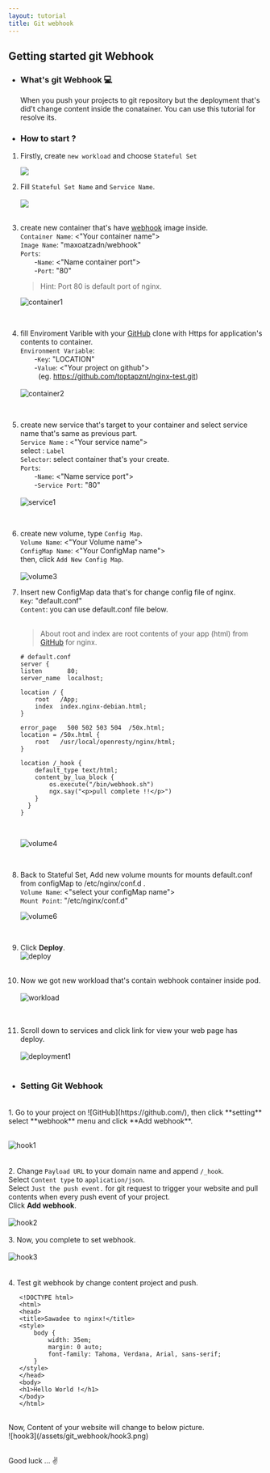 ```yaml
---
layout: tutorial
title: Git webhook
---
```

## Getting started git Webhook

* ### What's git Webhook 💻

  When you push your projects to git repository but the deployment that's did't change content inside the conatainer. You can use this tutorial for resolve its.  

* ### How to start ?

 1. Firstly, create `new workload` and choose `Stateful Set` 
    <p align="left">
      <img src="/assets/git_webhook/statefull.png">
    </p>
 2. Fill `Stateful Set Name` and `Service Name`.
     <br><br>
     <img src="/assets/git_webhook/stateful2.png">
     <br><br>
 3. create new container that's have [webhook](https://hub.docker.com/r/maxoatzadn/webhook) image inside.
    <br>
    `Container Name`: <"Your container name"> <br>
    `Image Name`: "maxoatzadn/webhook" <br>
    `Ports`:<br>
     &nbsp; &nbsp; &nbsp; &nbsp;-`Name`: <"Name container port"><br>
     &nbsp; &nbsp; &nbsp; &nbsp;-`Port`: "80"
    
    > Hint: Port 80 is default port of nginx.
    
    ![container1](/assets/git_webhook/container1.png)
    
    <br>
    
 4. fill Enviroment Varible with your [GitHub](https://github.com/) clone with Https for application's contents to container.
    <br>
     `Environment Variable`:<br>
     &nbsp; &nbsp; &nbsp; &nbsp;-`Key`: "LOCATION"<br>
     &nbsp; &nbsp; &nbsp; &nbsp;-`Value`: <"Your project on github"> <br>
     &nbsp; &nbsp; &nbsp; &nbsp; &nbsp;(eg. https://github.com/toptapznt/nginx-test.git)
    <br><br>
    ![container2](/assets/git_webhook/container2.png)
  
    <br>
    
 5. create new service that's target to your container and select service name that's same as previous part. <br>
    `Service Name` : <"Your service name"> <br>
     select : `Label` <br>
    `Selector`: select container that's your create.<br>
    `Ports`:<br>
    &nbsp; &nbsp; &nbsp; &nbsp;-`Name`: <"Name service port"><br>
    &nbsp; &nbsp; &nbsp; &nbsp;-`Service Port`: "80" <br><br>
    ![service1](/assets/git_webhook/service1.png)
    
    <br>
    
 6. create new volume, type `Config Map`. <br>
    `Volume Name`: <"Your Volume name"> <br>
    `ConfigMap Name`: <"Your ConfigMap name"><br>
    then, click `Add New Config Map`. <br><br>
    ![volume3](/assets/git_webhook/voulme3.png)
        
 7. Insert new ConfigMap data that's for change config file of nginx. <br>
    `Key`: "default.conf" <br>
    `Content`: you can use default.conf file below. <br><br>
    > About root and index are root contents of your app (html) from [GitHub](https://github.com/) for nginx. 
    
    ```
    # default.conf
    server {
    listen       80;
    server_name  localhost;

    location / {
        root   /App;
        index  index.nginx-debian.html;
    }
    
    error_page   500 502 503 504  /50x.html;
    location = /50x.html {
        root   /usr/local/openresty/nginx/html;
    }

    location /_hook {
        default_type text/html;
        content_by_lua_block {
            os.execute("/bin/webhook.sh")
            ngx.say("<p>pull complete !!</p>")
        } 
      }
    }
    ```
    <br>
    
    ![volume4](/assets/git_webhook/voulme4.png)
    
    <br>
    
 8. Back to Stateful Set, Add new volume mounts for mounts default.conf from configMap to /etc/nginx/conf.d . <br>
    `Volume Name`: <"select your configMap name"> <br>
    `Mount Point`: "/etc/nginx/conf.d" <br>

    ![volume6](/assets/git_webhook/volume6.png) <br>
    
    <br>
    
 9. Click **Deploy**. <br>
    ![deploy](/assets/git_webhook/deploy.png) <br>
    <br>
 10. Now we got new workload that's contain webhook container inside pod.
     <br><br>
    ![workload](/assets/git_webhook/workload.png) <br><br><br>
 11. Scroll down to services and click link for view your web page has deploy.
    <br><br>
    ![deployment1](/assets/git_webhook/deployment1.png) <br><br>
 
 * ### Setting Git Webhook 
 <br>
 1. Go to your project on ![GitHub](https://github.com/), then click **setting** select **webhook** menu and click **Add webhook**. <br><br>
 
   ![hook1](/assets/git_webhook/hook1.png) <br><br><br>
 2. Change `Payload URL` to your domain name and append `/_hook`.<br>
    Select `Content type` to `application/json`.<br>
    Select `Just the push event.` for git request to trigger your website and pull contents when every push event of your project. <br>
    Click **Add webhook**. <br><br>
   ![hook2](/assets/git_webhook/hook2.png) <br><br>
 3. Now, you complete to set webhook. <br><br>
   ![hook3](/assets/git_webhook/hook3.png) <br><br><br>
 4. Test git webhook by change content project and push. <br>
 ```
    <!DOCTYPE html>
    <html>
    <head>
    <title>Sawadee to nginx!</title>
    <style>
        body {
            width: 35em;
            margin: 0 auto;
            font-family: Tahoma, Verdana, Arial, sans-serif;
        }
    </style>
    </head>
    <body>
    <h1>Hello World !</h1>
    </body>
    </html>
 ```
 <br>
   Now, Content of your website will change to below picture. <br>
   ![hook3](/assets/git_webhook/hook3.png) <br><br>
   
   
Good luck ... ✌️
